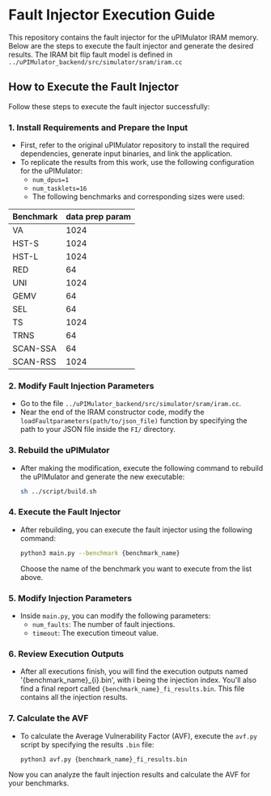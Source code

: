 # Fault Injector Execution Guide

This repository contains the fault injector for the uPIMulator IRAM memory. Below are the steps to execute the fault injector and generate the desired results. The IRAM bit flip fault model is defined in `../uPIMulator_backend/src/simulator/sram/iram.cc`

## How to Execute the Fault Injector

Follow these steps to execute the fault injector successfully:

### 1. Install Requirements and Prepare the Input
   - First, refer to the original uPIMulator repository to install the required dependencies, generate input binaries, and link the application.
   - To replicate the results from this work, use the following configuration for the uPIMulator:
     - `num_dpus=1`
     - `num_tasklets=16`
     - The following benchmarks and corresponding sizes were used:

| Benchmark           | data prep param|
|---------------------|-----------|
| VA                  | 1024      |
| HST-S               | 1024      |
| HST-L               | 1024      |
| RED                 | 64        |
| UNI                 | 1024      |
| GEMV                | 64        |
| SEL                 | 64        |
| TS                  | 1024      |
| TRNS                | 64        |
| SCAN-SSA            | 64        |
| SCAN-RSS            | 1024      |


### 2. Modify Fault Injection Parameters
   - Go to the file `../uPIMulator_backend/src/simulator/sram/iram.cc`.
   - Near the end of the IRAM constructor code, modify the `loadFaultparameters(path/to/json_file)` function by specifying the path to your JSON file inside the `FI/` directory.

### 3. Rebuild the uPIMulator
   - After making the modification, execute the following command to rebuild the uPIMulator and generate the new executable:
     ```bash
     sh ../script/build.sh
     ```

### 4. Execute the Fault Injector
   - After rebuilding, you can execute the fault injector using the following command:
     ```bash
     python3 main.py --benchmark {benchmark_name}
     ```
     Choose the name of the benchmark you want to execute from the list above.

### 5. Modify Injection Parameters
   - Inside `main.py`, you can modify the following parameters:
     - `num_faults`: The number of fault injections.
     - `timeout`: The execution timeout value.

### 6. Review Execution Outputs
   - After all executions finish, you will find the execution outputs named '{benchmark_name}_{i}.bin', with i being the injection index. You'll also find a final report called `{benchmark_name}_fi_results.bin`. This file contains all the injection results.

### 7. Calculate the AVF
   - To calculate the Average Vulnerability Factor (AVF), execute the `avf.py` script by specifying the results `.bin` file:
     ```bash
     python3 avf.py {benchmark_name}_fi_results.bin
     ```

Now you can analyze the fault injection results and calculate the AVF for your benchmarks.
